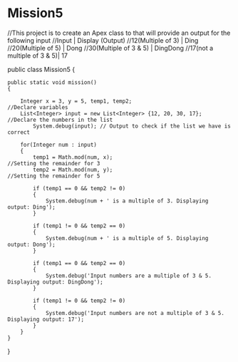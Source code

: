 # Mission5
//This project is to create an Apex class to that will provide an output for the following input
//Input                      | Display (Output)
//12(Multiple of 3)          | Ding
//20(Multiple of 5)          | Dong
//30(Multiple of 3 & 5)      | DingDong
//17(not a multiple of 3 & 5)| 17

public class Mission5 
{

    public static void mission() 
    {
        
        Integer x = 3, y = 5, temp1, temp2;                         //Declare variables
        List<Integer> input = new List<Integer> {12, 20, 30, 17};   //Declare the numbers in the list
        	System.debug(input); // Output to check if the list we have is correct
        
        for(Integer num : input) 
        {
            temp1 = Math.mod(num, x);                               //Setting the remainder for 3
            temp2 = Math.mod(num, y);                               //Setting the remainder for 5
            
            if (temp1 == 0 && temp2 != 0) 
            {
                System.debug(num + ' is a multiple of 3. Displaying output: Ding');
            }
            
            if (temp1 != 0 && temp2 == 0) 
            {
                System.debug(num + ' is a multiple of 5. Displaying output: Dong');
            }
            
            if (temp1 == 0 && temp2 == 0) 
            {
                System.debug('Input numbers are a multiple of 3 & 5. Displaying output: DingDong');
            } 
            
            if (temp1 != 0 && temp2 != 0) 
            {
                System.debug('Input numbers are not a multiple of 3 & 5. Displaying output: 17');
            } 
        }
    }
}
